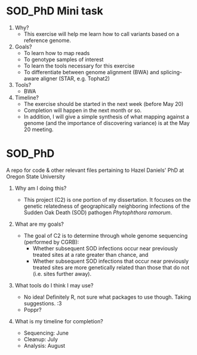 # SOD_PhD Mini task
1. Why?
    - This exercise will help me learn how to call variants based on a reference genome.
2. Goals?
    - To learn how to map reads
    - To genotype samples of interest
    - To learn the tools necessary for this exercise
    - To differentiate between genome alignment (BWA) and splicing-aware aligner (STAR, e.g. Tophat2)
3. Tools?
    - BWA
4. Timeline?
    - The exercise should be started in the next week (before May 20)
    - Completion will happen in the next month or so.
    - In addition, I will give a simple synthesis of what mapping against a genome (and the importance of discovering variance) is at the May 20 meeting.


# SOD_PhD
A repo for code &amp; other relevant files pertaining to Hazel Daniels' PhD at Oregon State University

1. Why am I doing this?
    - This project (C2) is one portion of my dissertation. It focuses on the genetic relatedness of geographically neighboring infections of the  Sudden Oak Death (SOD) pathogen *Phytophthora ramorum*.

2. What are my goals?
    - The goal of C2 is to determine through whole genome sequencing (performed by CGRB):
      - Whether subsequent SOD infections occur near previously treated sites at a rate greater than chance, and
      - Whether subsequent SOD infections that occur near previously treated sites are more genetically related than those that do not (i.e. sites further away).

3. What tools do I think I may use?
    - No idea! Definitely R, not sure what packages to use though. Taking suggestions. :3
    - Poppr?

4. What is my timeline for completion?
    - Sequencing: June
    - Cleanup: July
    - Analysis: August
